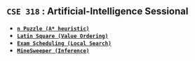 
## **`CSE 318` : Artificial-Intelligence Sessional**

- [**`n Puzzle (A* heuristic)`**](https://github.com/ayeshathoi/Artificial-Intelligence-Sessional-318/tree/main/Npuzzle%20Problem%20AStar%20Heuristic)
- [**`Latin Square (Value Ordering)`**](https://github.com/ayeshathoi/Artificial-Intelligence-Sessional-318/tree/main/LATIN%20SQUARE)
- [**`Exam Scheduling (Local Search)`**](https://github.com/ayeshathoi/Artificial-Intelligence-Sessional-318/tree/main/ExamScheduling_LocalSearch)
- [**`MineSweeper (Inference)`**](https://github.com/ayeshathoi/Artificial-Intelligence-Sessional-318/tree/main/MineSweeper_Knowledge_Base)
